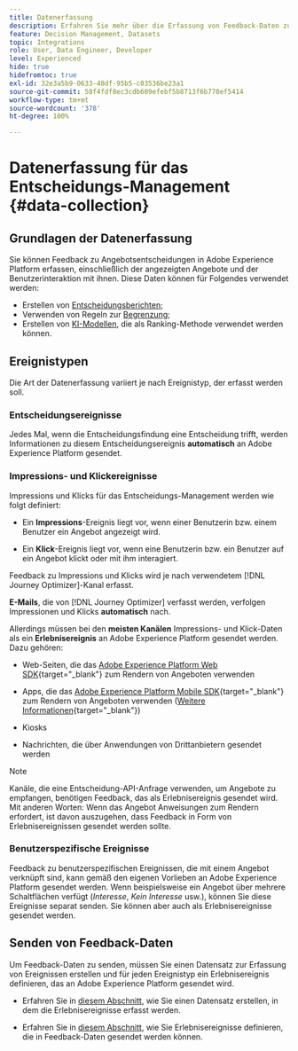 ```yaml
---
title: Datenerfassung
description: Erfahren Sie mehr über die Erfassung von Feedback-Daten zum Entscheidungs-Management
feature: Decision Management, Datasets
topic: Integrations
role: User, Data Engineer, Developer
level: Experienced
hide: true
hidefromtoc: true
exl-id: 32e3a5b9-0633-48df-95b5-c03536be23a1
source-git-commit: 58f4fdf8ec3cdb609efebf5b8713f6b770ef5414
workflow-type: tm+mt
source-wordcount: '378'
ht-degree: 100%

---
```


# Datenerfassung für das Entscheidungs-Management {#data-collection}

## Grundlagen der Datenerfassung

Sie können Feedback zu Angebotsentscheidungen in Adobe Experience Platform erfassen, einschließlich der angezeigten Angebote und der Benutzerinteraktion mit ihnen. Diese Daten können für Folgendes verwendet werden:

* Erstellen von [Entscheidungsberichten](../cja-reporting.md);
* Verwenden von Regeln zur [Begrenzung](../items.md#capping);
* Erstellen von [KI-Modellen](../ranking/ai-models.md), die als Ranking-Methode verwendet werden können.

## Ereignistypen

Die Art der Datenerfassung variiert je nach Ereignistyp, der erfasst werden soll.

### Entscheidungsereignisse

Jedes Mal, wenn die Entscheidungsfindung eine Entscheidung trifft, werden Informationen zu diesem Entscheidungsereignis **automatisch** an Adobe Experience Platform gesendet. <!--TBC + link-->

### Impressions- und Klickereignisse

Impressions und Klicks für das Entscheidungs-Management werden wie folgt definiert:

* Ein **Impressions**-Ereignis liegt vor, wenn einer Benutzerin bzw. einem Benutzer ein Angebot angezeigt wird.

* Ein **Klick**-Ereignis liegt vor, wenn eine Benutzerin bzw. ein Benutzer auf ein Angebot klickt oder mit ihm interagiert.

Feedback zu Impressions und Klicks wird je nach verwendetem [!DNL Journey Optimizer]-Kanal erfasst.

**E-Mails**, die von [!DNL Journey Optimizer] verfasst werden, verfolgen Impressionen und Klicks **automatisch** nach.

Allerdings müssen bei den **meisten Kanälen** Impressions- und Klick-Daten als ein **Erlebnisereignis** an Adobe Experience Platform gesendet werden. Dazu gehören:

* Web-Seiten, die das [Adobe Experience Platform Web SDK](https://experienceleague.adobe.com/docs/experience-platform/edge/home.html?lang=de){target="_blank"} zum Rendern von Angeboten verwenden

* Apps, die das [Adobe Experience Platform Mobile SDK](https://experienceleague.adobe.com/docs/platform-learn/data-collection/mobile-sdk/overview.html?lang=de){target="_blank"} zum Rendern von Angeboten verwenden ([Weitere Informationen](https://developer.adobe.com/client-sdks/documentation/adobe-journey-optimizer-decisioning/#ab-sj-tracking-servers){target="_blank"})
* Kiosks
* Nachrichten, die über Anwendungen von Drittanbietern gesendet werden
  <!--Mobile push notifications authored by [!DNL Journey Optimizer] - [Learn more](https://developer.adobe.com/client-sdks/documentation/adobe-journey-optimizer/api-reference/#handlenotificationresponse){target="_blank"}-->

>[!NOTE]
>
>Kanäle, die eine Entscheidung-API-Anfrage verwenden, um Angebote zu empfangen, benötigen Feedback, das als Erlebnisereignis gesendet wird. Mit anderen Worten: Wenn das Angebot Anweisungen zum Rendern erfordert, ist davon auszugehen, dass Feedback in Form von Erlebnisereignissen gesendet werden sollte.

### Benutzerspezifische Ereignisse

Feedback zu benutzerspezifischen Ereignissen, die mit einem Angebot verknüpft sind, kann gemäß den eigenen Vorlieben an Adobe Experience Platform gesendet werden. Wenn beispielsweise ein Angebot über mehrere Schaltflächen verfügt (*Interesse*, *Kein Interesse* usw.), können Sie diese Ereignisse separat senden. Sie können aber auch als Erlebnisereignisse gesendet werden.

## Senden von Feedback-Daten

Um Feedback-Daten zu senden, müssen Sie einen Datensatz zur Erfassung von Ereignissen erstellen und für jeden Ereignistyp ein Erlebnisereignis definieren, das an Adobe Experience Platform gesendet wird.

* Erfahren Sie in [diesem Abschnitt](create-dataset.md), wie Sie einen Datensatz erstellen, in dem die Erlebnisereignisse erfasst werden.

* Erfahren Sie in [diesem Abschnitt](schema-requirement.md), wie Sie Erlebnisereignisse definieren, die in Feedback-Daten gesendet werden können.
